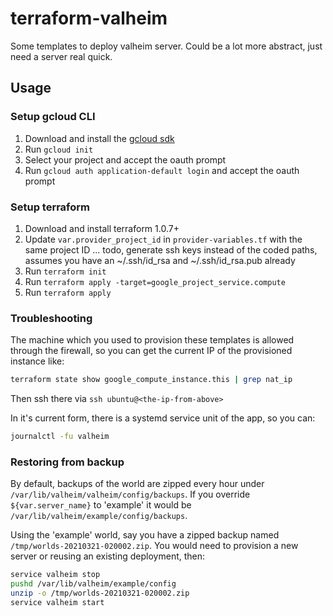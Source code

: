 # terraform-valheim

Some templates to deploy valheim server. Could be a lot more abstract, just need a server real quick.

## Usage

### Setup gcloud CLI

1. Download and install the [gcloud sdk](https://cloud.google.com/sdk/docs/install)
2. Run `gcloud init`
3. Select your project and accept the oauth prompt
4. Run `gcloud auth application-default login` and accept the oauth prompt

### Setup terraform
1. Download and install terraform 1.0.7+
2. Update `var.provider_project_id` in `provider-variables.tf` with the same project ID
... todo, generate ssh keys instead of the coded paths, assumes you have an ~/.ssh/id_rsa and ~/.ssh/id_rsa.pub already
3. Run `terraform init`
4. Run `terraform apply -target=google_project_service.compute`
5. Run `terraform apply`

### Troubleshooting

The machine which you used to provision these templates is allowed through the firewall, so you can get the current IP of the provisioned instance like:
```sh
terraform state show google_compute_instance.this | grep nat_ip
```

Then ssh there via `ssh ubuntu@<the-ip-from-above>`

In it's current form, there is a systemd service unit of the app, so you can:
```sh
journalctl -fu valheim
```

### Restoring from backup

By default, backups of the world are zipped every hour under `/var/lib/valheim/valheim/config/backups`. If you override `${var.server_name}` to 'example' it would be `/var/lib/valheim/example/config/backups`.

Using the 'example' world, say you have a zipped backup named `/tmp/worlds-20210321-020002.zip`. You would need to provision a new server or reusing an existing deployment, then:
```sh
service valheim stop
pushd /var/lib/valheim/example/config
unzip -o /tmp/worlds-20210321-020002.zip
service valheim start
```
